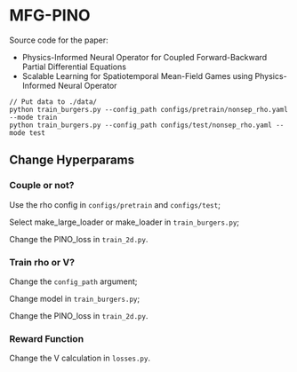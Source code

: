 # MFG-PINO

Source code for the paper: 
- Physics-Informed Neural Operator for Coupled Forward-Backward Partial Differential Equations
- Scalable Learning for Spatiotemporal Mean-Field Games using Physics-Informed Neural Operator

```
// Put data to ./data/
python train_burgers.py --config_path configs/pretrain/nonsep_rho.yaml --mode train
python train_burgers.py --config_path configs/test/nonsep_rho.yaml --mode test
```

## Change Hyperparams

### Couple or not?

Use the rho config in `configs/pretrain` and `configs/test`;

Select make_large_loader or make_loader in `train_burgers.py`;

Change the PINO_loss in `train_2d.py`.

### Train rho or V?

Change the `config_path` argument;

Change model in `train_burgers.py`;

Change the PINO_loss in `train_2d.py`.

### Reward Function

Change the V calculation in `losses.py`.
